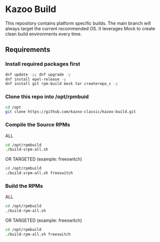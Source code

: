 # Kazoo Build

This repository contains platform specific builds. The main branch will always target the current recommended OS.
It leverages Mock to create clean build environments every time.

## Requirements

### Install required packages first

```bash
dnf update -y; dnf upgrade -y
dnf install epel-release -y
dnf install git rpm-build mock tar createrepo_c -y
```

### Clone this repo into /opt/rpmbuid

```bash
cd /opt
git clone https://github.com/kazoo-classic/kazoo-build.git
```

### Compile the Source RPMs

ALL

```bash
cd /opt/rpmbuild
./build-srpm-all.sh
```

OR TARGETED (example: freeswitch)

```bash
cd /opt/rpmbuild
./build-srpm-all.sh freeswitch
```


### Build the RPMs

ALL

```bash
cd /opt/rpmbuild
./build-rpm-all.sh
```

OR TARGETED (example: freeswitch)

```bash
cd /opt/rpmbuild
./build-rpm-all.sh freeswitch
```
